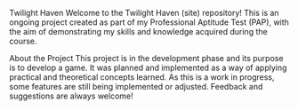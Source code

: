 Twilight Haven
Welcome to the Twilight Haven (site) repository! This is an ongoing project created as part of my Professional Aptitude Test (PAP), with the aim of demonstrating my skills and knowledge acquired during the course.

About the Project
This project is in the development phase and its purpose is to develop a game. It was planned and implemented as a way of applying practical and theoretical concepts learned.
As this is a work in progress, some features are still being implemented or adjusted. Feedback and suggestions are always welcome!
